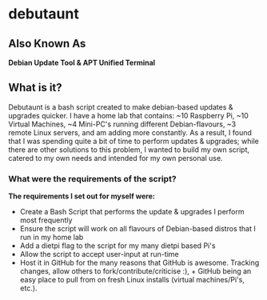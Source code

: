 # debutaunt
## Also Known As
**Debian Update Tool &amp; APT Unified Terminal**

## What is it?
Debutaunt is a bash script created to make debian-based updates & upgrades quicker. I have a home lab that contains: ~10 Raspberry Pi, ~10 Virtual Machines, ~4 Mini-PC's running different Debian-flavours, ~3 remote Linux servers, and am adding more constantly. As a result, I found that I was spending quite a bit of time to perform updates & upgrades; while there are other solutions to this problem, I wanted to build my own script, catered to my own needs and intended for my own personal use. 

### What were the requirements of the script? 
**The requirements I set out for myself were:**
* Create a Bash Script that performs the update & upgrades I perform most frequently
* Ensure the script will work on all flavours of Debian-based distros that I run in my home lab
* Add a dietpi flag to the script for my many dietpi based Pi's
* Allow the script to accept user-input at run-time
* Host it in GitHub for the many reasons that GitHub is awesome. Tracking changes, allow others to fork/contribute/criticise :), + GitHub being an easy place to pull from on fresh Linux installs (virtual machines/Pi's, etc.).
 
